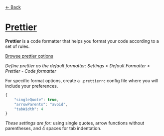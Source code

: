 [&larr; Back](./README.md)

# [Prettier](https://prettier.io/)

**Prettier** is a code formatter that helps you format your code according to a set of rules.

[Browse prettier options](https://prettier.io/docs/en/options.html)

_Define prettier as the default formatter: Settings > Default Formatter > Prettier - Code formatter_

For specific format options, create a `.prettierrc` config file where you will include your preferences.

```js
{
    "singleQuote": true,
    "arrowParents": "avoid",
    "tabWidth": 4
}
```

_These settings are for:_ using single quotes, arrow functions without parentheses, and 4 spaces for tab indentation.

<br>
